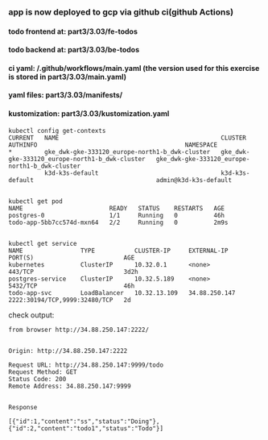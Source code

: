 
### app is now deployed to gcp via github ci(github Actions)


#### todo frontend at: part3/3.03/fe-todos

#### todo backend at: part3/3.03/be-todos

#### ci yaml: /.github/workflows/main.yaml (the version used for this exercise is stored in part3/3.03/main.yaml)

#### yaml files: part3/3.03/manifests/ 

#### kustomization: part3/3.03/kustomization.yaml


```
kubectl config get-contexts
CURRENT   NAME                                             CLUSTER                                          AUTHINFO                                         NAMESPACE
*         gke_dwk-gke-333120_europe-north1-b_dwk-cluster   gke_dwk-gke-333120_europe-north1-b_dwk-cluster   gke_dwk-gke-333120_europe-north1-b_dwk-cluster   
          k3d-k3s-default                                  k3d-k3s-default                                  admin@k3d-k3s-default                            

```

```

kubectl get pod
NAME                        READY   STATUS    RESTARTS   AGE
postgres-0                  1/1     Running   0          46h
todo-app-5bb7cc574d-mxn64   2/2     Running   0          2m9s

```

```

kubectl get service
NAME                TYPE           CLUSTER-IP     EXTERNAL-IP     PORT(S)                         AGE
kubernetes          ClusterIP      10.32.0.1      <none>          443/TCP                         3d2h
postgres-service    ClusterIP      10.32.5.189    <none>          5432/TCP                        46h
todo-app-svc        LoadBalancer   10.32.13.109   34.88.250.147   2222:30194/TCP,9999:32480/TCP   2d

```


check output: 
```
from browser http://34.88.250.147:2222/


Origin: http://34.88.250.147:2222

Request URL: http://34.88.250.147:9999/todo
Request Method: GET
Status Code: 200 
Remote Address: 34.88.250.147:9999


Response

[{"id":1,"content":"ss","status":"Doing"},{"id":2,"content":"todo1","status":"Todo"}]


```
